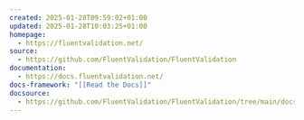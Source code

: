 ```yaml
---
created: 2025-01-28T09:59:02+01:00
updated: 2025-01-28T10:03:25+01:00
homepage:
  - https://fluentvalidation.net/
source:
  - https://github.com/FluentValidation/FluentValidation
documentation:
  - https://docs.fluentvalidation.net/
docs-framework: "[[Read the Docs]]"
docsource:
  - https://github.com/FluentValidation/FluentValidation/tree/main/docs
---
```

